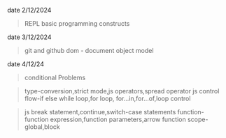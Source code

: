 date 2/12/2024

>REPL basic programming constructs
 

date 3/12/2024

>git and github
>dom - document object model


date 4/12/24

>conditional Problems

>type-conversion,strict mode,js operators,spread operator js control flow-if else
while loop,for loop, for...in,for...of,loop control

>js break statement,continue,switch-case statements
 function- function expression,function parameters,arrow function scope- global,block

